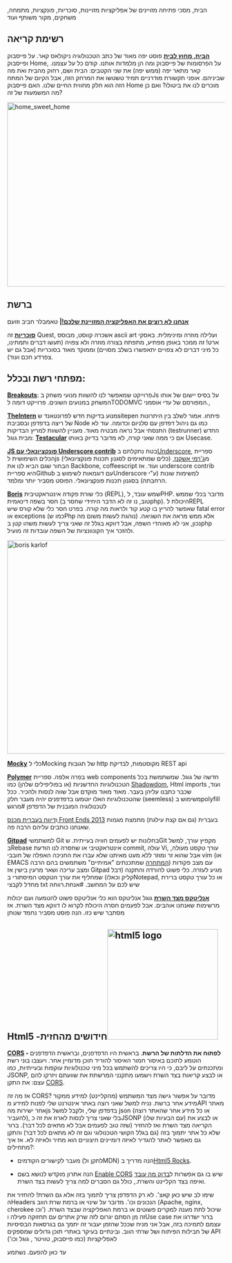 הבית, מסכי פתיחה מזויינים של אפליקציות מזויינות, סוכריות, פונקציות, מתמחה, משחקים, מקור משותף ועוד

## רשימת קריאה

**[הבית, מחוץ לבית][1]** פוסט יפה מאוד של כתב הטכנולוגיה ניקולאס קאר. על פייסבוק ופייסבוק Home, על הפרסומות של פייסבוק ומה הן מלמדות אותנו. קודם כל על עצמנו. קאר מתאר יפה (ממש יפה) את שני הקטבים: הבית ושם, רחוק מהבית ואת מה שביניהם. אופני תקשורת מודרניים תמיד טשטשו את המרחק הזה, אבל הקיום של המתח הזה הוא חלק מחווית החיים שלנו. האם פייסבוק Home מוכרים לנו את ביטולו? ואם כן מה המשמעות של זה?

[<img src="http://4p-tech.co.il/blog/wp-content/uploads/2013/05/home_sweet_home.jpg" alt="home_sweet_home" width="640" height="427" class="aligncenter size-full wp-image-1673" />][2]

## ברשת

**[אנחנו לא רוצים את האפליקציה המזויינת שלכם!][3]|** טאמבלר חביב וזועם

**[סוכריות][4]** זה Quest, אשכרה קווסט, מבוסס ascii art ועלילה מוזרה ומינימלית. באסקי ארט! זה ממכר באופן מפתיע, מתפתח בצורה מוזרה ולא צפויה (תעשו דברים ותמתינו, כל מיני דברים לא צפויים יתאפשרו בשלב מסויים) וממוקד מאוד בסוכריות (אבל גם יש צפרדע חכם ועוד).

## מפתחי רשת ובכלל:

**[Breakouts][5]**: פרוייקט שמאפשר לנו להשוות מנועי משחק בJs על בסיס יישום של אותו המשחק במנועים השונים. פרוייקט דומה לTODOMVC המפורסם של עדי אוסמני.,

**[TheIntern][5]** מנוע בדיקות חדש לפרונטאנד שsitepen פיתחו. אמור לשלב בין היתרונות של ריצה בדפדפן ובסביבת Node כמו גם ניהול דפדפן עם סלניום וכדומה. עוד לא התנסתי אבל נראה מבטיח מאוד. מעניין להשוות למריץ הבדיקות (testrunner) החדש מבית גוגל: **[Testacular][6]** אם כי ממה שאני קורה, לא מדובר בדיוק באותו Usecase.

**[JS פונקציונאלי עם Underscore contrib][7]** בטח נתקלתם ב[Underscore][8], ספריית הכלים השימושית לjs (כלים שמתאימים לסגנון תכנות פונקציונאלי) מ[ג'רמי אשקנז][9], הבחור שגם הביא לנו את Backbone, coffeescript ועוד. אז underscore contrib היא ספרייתGithub עם דוגמאות לשימוש בUnderscore למשימות שונות (ע"י הרחבתה) בסגנון תכנות פונקציונאלי. הפוסט מסביר יותר ומלמד.

**[Boris][10]** כלי שורת פקודה אינטראקטיבית (REPL), שמש עובד, לPHP. מדובר בכלי שממש חסר בשפה דינאמית (טוב, נו זה לא הדבר היחידי שחסר בphp). היכולת לREPL שאפשר להריץ בו קטע קוד ולראות מה קורה. בפרט חסר כלי שלא קורס שיש fatal error או exceptions (כמו שPhp נוהגת לעשות משום מה) אלא ממש מראה את השגיאה. נכון, אני לא מאוהדי השפה, אבל דווקא בגלל זה שאני צריך לעשות משהו קטן בphp ולהזכר איך הקונוונציות של השפה עובדות זה מועיל.

[<img src="http://4p-tech.co.il/blog/wp-content/uploads/2013/05/boris.jpg" alt="boris karlof" width="640" height="494" class="aligncenter size-full wp-image-1677" />][11]

**[Mocky][12]** כלי לMocking של תגובות http מקוסטמות, לבדיקת REST api

**[Polymer][13]** בפרה אלפה. ספריית web components חדשה של גוגל. שמשתמשת בכל הטכנולוגיות החדשניות (או בפוליפילים שלהן) כמו [Shadowdom][14], Html imports ועוד, שכבר כתבנו עליהן בעבר. מאוד מאוד מוקדם אבל שווה לנסות ולהכיר. ככל שהטכנולוגיות האלו יוטמעו בדפדפנים יהיה מעבר חלק (seemless) משימוש בpolyfill לטכנולוגיה המובנית של הדפדפן #מרגש

ו[דיווח בעברית מכנס Front Ends 2013][15] בעברית (גם אם קצת עילגת) מתמצת מגמות שאנחנו כותבים עליהם הרבה פה.

**[Gitpad][16]** למשתמשי Git בחלונות יש לפעמים חוויה בעייתית. שGit מקפיץ עורך, למשל בRebase אינטראקטיבי או שחסרה לנו הודעת commit, עולה Vi, עורך טקסט מעולה, אבל שהוא זר ומוזר ללא מעט מאיתנו שלא עברו את החניכה האפלה של חובבי vim (או EMACS [המתחרה][17] שמתכנתים "אמיתיים" משתמשים בהם הרבה) עם מצב פקודות ומצב עריכה ושאר מרעין בישין אז Gitpad מגיע לעזרה. כלי פשוט להורדה והתקנה (דבל קליק וכאלו) שמחליף את עורך הטקסט המיסתורי בNotepad, או כל עורך טקסט ברירת מחדל לקבצי txt שיש לכם על המחשב. #אנחת.רווחה

**[אנליטקס מצד השרת]()** גוגל אנליטקס הוא כלי אנליטקס פשוט להטמעה ועם יכולות מרשימות שאנחנו אוהבים. אבל לפעמים חסרה היכולת לקרוא לו דווקא מצד השרת. אז מסתבר שיש כזו. הנה פוסט מסביר נחמד שנותן

## Html5 -חידושים מהחזית[<img src="http://4p-tech.co.il/blog/wp-content/uploads/2012/01/HTML5_Logo_256.png" alt="html5 logo" width="256" height="256" class="alignright size-full wp-image-300" />][18]

**[CORS][19] - לפתוח את הדלתות של הרשת**. בראשית היו הדפדפנים, ובראשית הדפדפנים הוטמע לתוכם באיסור חמור האיסור להוריד תוכן מדומיין אחר. ויעצבו בוני רשת ומתכנתים על ליבם, כי היו צריכים להשתמש בכל מיני טכנולוגיות עוקפות ובעייתיות, כמו JSONP, או לבצע קריאות בצד השרת וישמעו מתקנני המרשתת את שוועתם ויזרקו להם עצם: את התקן [CORS][20].

אז מה זה CORS? מדובר על אפשור גישה מצד המשתמש (מהקליינט) למידע ממקור מידע אחר ברשת. נניח למשל שאני רוצה באתר אינטרנט שלי לפנות למידע מAPI מאתר אחר ישירות מהjs בדפדפן שלי, ולקבל למשל json (או כל מידע אחר שהאתר רוצה להעביר), בלי שאני צריך לנסות לארוז את זה כJSONP (עם הבעיות שלו) או לבצע את הקריאה מצד השרת ואז להחזיר (שזה טוב לפעמים אבל לא מתאים לכל דבר). ברור שלא כל אתר יתמוך בזה (גם בגלל הקושי הטכנולוגי וגם זה לא מתאים לכל דבר) והתקן גם מאפשר לאתר להגדיר לאיזה דומיינים חיצוניים הוא מתיר ולאיזה לא. אז איך מתחילים?:

*   מעבר לקישורים הקודמים (לתקן ולMDN) הנה מדריך ב[Html5 Rocks][21].

*   הנה אתרון מוקדש לנושא בשם [Enable CORS][22] שיש בו גם אפשרות ל[בדוק מה עובד][23] ואיפה בצד הקליינט והשרת., כולל גם הסברים למה צריך לעשות בצד השרת.

שימו לב שיש כאן קאצ'. לא רק הדפדפן צריך לתמוך בזה אלא גם השרת! להחזיר את הHeaders הנכונים וכו'. מדובר על שינוי או ברמת שרת הווב (Apache, nginx, cherokee וכו') שיכול לתת מענה למקרים פשוטים או ברמת האפליקציה שבצד השרת. זה מן הסתם יגרום לזה שרק אתרים עם תחזוקה פעילה וUse case ברור ישדרגו את עצמם לתמיכה בזה, אבל אני מניח שככל שהזמן יעבור זה יתמך גם בגרסאות הבסיסיות של חבילות הפיתוח ושל שרתי הווב. ובינתיים בעיקר באתרי תוכן גדולים שמספקים API לאפליקציות (כמו פייסבוק, טוויטר , גוגל וכו')

עד כאן להפעם. נשתמע

 [1]: http://www.roughtype.com/?p=3204
 [2]: http://www.flickr.com/photos/rhruzek/5056062424/
 [3]: http://idontwantyourfuckingapp.tumblr.com/
 [4]: http://candies.aniwey.net/
 [5]: http://city41.github.io/breakouts/
 [6]: http://dailyjs.com/2012/10/18/testacular/
 [7]: http://darrenknewton.com/2013/05/05/get-functional-with-underscore-contrib/
 [8]: https://github.com/documentcloud/underscore
 [9]: https://github.com/jashkenas
 [10]: https://github.com/d11wtq/boris
 [11]: http://www.flickr.com/photos/tom-margie/1538079307/
 [12]: http://www.mocky.io/
 [13]: http://www.polymer-project.org/
 [14]: http://www.html5rocks.com/en/tutorials/webcomponents/shadowdom/
 [15]: http://www.geektime.co.il/new-trends-at-internet-front/
 [16]: https://github.com/github/GitPad
 [17]: http://xkcd.com/378/
 [18]: http://4p-tech.co.il/blog/wp-content/uploads/2012/01/HTML5_Logo_256.png
 [19]: https://developer.mozilla.org/en-US/docs/HTTP/Access_control_CORS
 [20]: http://www.w3.org/TR/cors/
 [21]: http://www.html5rocks.com/en/tutorials/cors/
 [22]: http://enable-cors.org/
 [23]: http://client.cors-api.appspot.com/client